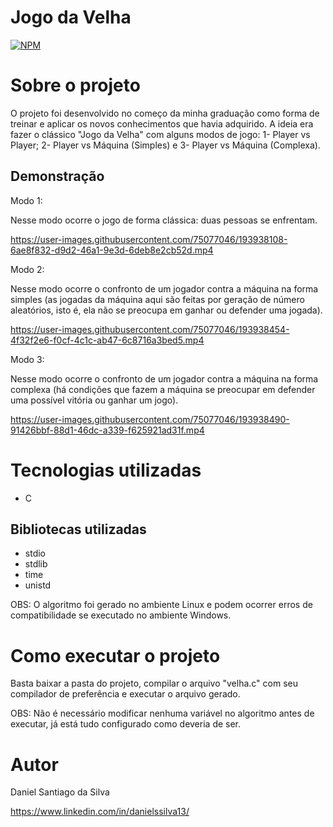 # Jogo da Velha
[![NPM](https://img.shields.io/npm/l/react)](https://github.com/DanSantiago/JogoVelha/blob/main/LICENCE) 

# Sobre o projeto

O projeto foi desenvolvido no começo da minha graduação como forma de treinar e aplicar os novos conhecimentos que havia adquirido. A ideia era fazer o clássico "Jogo da Velha" com alguns modos de jogo: 1- Player vs Player; 2- Player vs Máquina (Simples) e 3- Player vs Máquina (Complexa). 

## Demonstração
Modo 1:

Nesse modo ocorre o jogo de forma clássica: duas pessoas se enfrentam.

https://user-images.githubusercontent.com/75077046/193938108-6ae8f832-d9d2-46a1-9e3d-6deb8e2cb52d.mp4


Modo 2:

Nesse modo ocorre o confronto de um jogador contra a máquina na forma simples (as jogadas da máquina aqui são feitas por geração de número aleatórios, isto é, ela não se preocupa em ganhar ou defender uma jogada).

https://user-images.githubusercontent.com/75077046/193938454-4f32f2e6-f0cf-4c1c-ab47-6c8716a3bed5.mp4


Modo 3:

Nesse modo ocorre o confronto de um jogador contra a máquina na forma complexa (há condições que fazem a máquina se preocupar em defender uma possível vitória ou ganhar um jogo).

https://user-images.githubusercontent.com/75077046/193938490-91426bbf-88d1-46dc-a339-f625921ad31f.mp4


# Tecnologias utilizadas
- C

## Bibliotecas utilizadas
- stdio
- stdlib
- time
- unistd

OBS: O algoritmo foi gerado no ambiente Linux e podem ocorrer erros de compatibilidade se executado no ambiente Windows.

# Como executar o projeto

Basta baixar a pasta do projeto, compilar o arquivo "velha.c" com seu compilador de preferência e executar o arquivo gerado.

OBS: Não é necessário modificar nenhuma variável no algoritmo antes de executar, já está tudo configurado como deveria de ser.

# Autor

Daniel Santiago da Silva

https://www.linkedin.com/in/danielssilva13/

